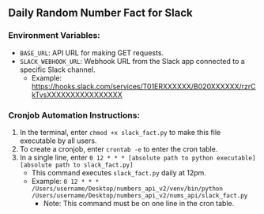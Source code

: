 ## Daily Random Number Fact for Slack

### Environment Variables:
- `BASE_URL`: API URL for making GET requests. 
- `SLACK_WEBHOOK_URL`: Webhook URL from the Slack app connected to a specific Slack channel.
    - Example: https://hooks.slack.com/services/T01ERXXXXXX/B020XXXXXX/rzrCkTvsXXXXXXXXXXXXXXXX


### Cronjob Automation Instructions:
1. In the terminal, enter `chmod +x slack_fact.py` to make this file executable by all users.
2. To create a cronjob, enter `crontab -e` to enter the cron table. 
3. In a single line, enter `0 12 * * * [absolute path to python executable] [absolute path to slack_fact.py]`
    - This command executes `slack_fact.py` daily at 12pm.
    - Example: `0 12 * * * /Users/username/Desktop/numbers_api_v2/venv/bin/python /Users/username/Desktop/numbers_api_v2/nums_api/slack_fact.py`
        - Note: This command must be on one line in the cron table. 